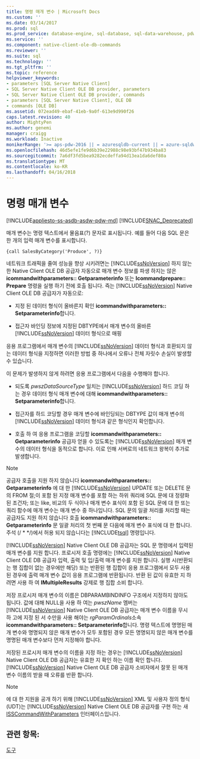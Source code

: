 ```yaml
---
title: 명령 매개 변수 | Microsoft Docs
ms.custom: ''
ms.date: 03/14/2017
ms.prod: sql
ms.prod_service: database-engine, sql-database, sql-data-warehouse, pdw
ms.service: ''
ms.component: native-client-ole-db-commands
ms.reviewer: ''
ms.suite: sql
ms.technology: ''
ms.tgt_pltfrm: ''
ms.topic: reference
helpviewer_keywords:
- parameters [SQL Server Native Client]
- SQL Server Native Client OLE DB provider, parameters
- SQL Server Native Client OLE DB provider, commands
- parameters [SQL Server Native Client], OLE DB
- commands [OLE DB]
ms.assetid: 072ead49-ebaf-41eb-9a0f-613e9d990f26
caps.latest.revision: 40
author: MightyPen
ms.author: genemi
manager: craigg
ms.workload: Inactive
monikerRange: '>= aps-pdw-2016 || = azuresqldb-current || = azure-sqldw-latest || >= sql-server-2016 || = sqlallproducts-allversions'
ms.openlocfilehash: 46d5efe1fe9d6b39e22988c98e93bf47b934ba83
ms.sourcegitcommit: 7a6df3fd5bea9282ecdeffa94d13ea1da6def80a
ms.translationtype: MT
ms.contentlocale: ko-KR
ms.lasthandoff: 04/16/2018
---
```

# <a name="command-parameters"></a>명령 매개 변수
[!INCLUDE[appliesto-ss-asdb-asdw-pdw-md](../../includes/appliesto-ss-asdb-asdw-pdw-md.md)]
[!INCLUDE[SNAC_Deprecated](../../includes/snac-deprecated.md)]

  매개 변수는 명령 텍스트에서 물음표(?) 문자로 표시됩니다. 예를 들어 다음 SQL 문은 한 개의 입력 매개 변수를 표시합니다.  
  
```  
{call SalesByCategory('Produce', ?)}  
```  
  
 네트워크 트래픽을 줄여 성능을 향상 시키려면는 [!INCLUDE[ssNoVersion](../../includes/ssnoversion-md.md)] 하지 않는 한 Native Client OLE DB 공급자 자동으로 매개 변수 정보를 파생 하지는 않은 **icommandwithparameters:: Getparameterinfo** 또는  **Icommandprepare:: Prepare** 명령을 실행 하기 전에 호출 됩니다. 즉는 [!INCLUDE[ssNoVersion](../../includes/ssnoversion-md.md)] Native Client OLE DB 공급자가 자동으로:  
  
-   지정 된 데이터 형식이 올바른지 확인 **icommandwithparameters:: Setparameterinfo**합니다.  
  
-   접근자 바인딩 정보에 지정된 DBTYPE에서 매개 변수의 올바른 [!INCLUDE[ssNoVersion](../../includes/ssnoversion-md.md)] 데이터 형식으로 매핑  
  
 응용 프로그램에서 매개 변수의 [!INCLUDE[ssNoVersion](../../includes/ssnoversion-md.md)] 데이터 형식과 호환되지 않는 데이터 형식을 지정하면 이러한 방법 중 하나에서 오류나 전체 자릿수 손실이 발생할 수 있습니다.  
  
 이 문제가 발생하지 않게 하려면 응용 프로그램에서 다음을 수행해야 합니다.  
  
-   되도록 *pwszDataSourceType* 일치는 [!INCLUDE[ssNoVersion](../../includes/ssnoversion-md.md)] 하드 코딩 하는 경우 데이터 형식 매개 변수에 대해 **icommandwithparameters:: Setparameterinfo**합니다.  
  
-   접근자를 하드 코딩할 경우 매개 변수에 바인딩되는 DBTYPE 값이 매개 변수의 [!INCLUDE[ssNoVersion](../../includes/ssnoversion-md.md)] 데이터 형식과 같은 형식인지 확인합니다.  
  
-   호출 하 여 응용 프로그램을 코딩할 **icommandwithparameters:: Getparameterinfo** 공급자 얻을 수 있도록는 [!INCLUDE[ssNoVersion](../../includes/ssnoversion-md.md)] 매개 변수의 데이터 형식을 동적으로 합니다. 이로 인해 서버로의 네트워크 왕복이 추가로 발생합니다.  
  
> [!NOTE]  
>  공급자 호출을 지원 하지 않습니다 **icommandwithparameters:: Getparameterinfo** 에 대 한 [!INCLUDE[ssNoVersion](../../includes/ssnoversion-md.md)] UPDATE 또는 DELETE 문의 FROM 절;이 포함 된 지정 매개 변수를 포함 하는 하위 쿼리에 SQL 문에 대 정량화 된 조건자; 또는 like, 비교의 두 식이나 매개 변수 표식이 포함 된 SQL 문에 대 한 또는 쿼리 함수에 매개 변수는 매개 변수 중 하나입니다. SQL 문의 일괄 처리를 처리할 때는 공급자도 지원 하지 않습니다 호출 **icommandwithparameters:: Getparameterinfo** 문 일괄 처리의 첫 번째 문 다음에 매개 변수 표식에 대 한 합니다. 주석 (/ * \*/)에서 허용 되지 않습니다는 [!INCLUDE[tsql](../../includes/tsql-md.md)] 명령입니다.  
  
 [!INCLUDE[ssNoVersion](../../includes/ssnoversion-md.md)] Native Client OLE DB 공급자는 SQL 문 명령에서 입력된 매개 변수를 지원 합니다. 프로시저 호출 명령에는 [!INCLUDE[ssNoVersion](../../includes/ssnoversion-md.md)] Native Client OLE DB 공급자 입력, 출력 및 입/출력 매개 변수를 지원 합니다. 실행 시(반환되는 행 집합이 없는 경우에만 해당) 또는 반환된 행 집합이 응용 프로그램에서 모두 사용된 경우에 출력 매개 변수 값이 응용 프로그램에 반환됩니다. 반환 된 값이 유효한 지 하려면 사용 하 여 **IMultipleResults** 강제로 행 집합 소비 합니다.  
  
 저장 프로시저 매개 변수의 이름은 DBPARAMBINDINFO 구조에서 지정하지 않아도 됩니다. 값에 대해 NULL을 사용 하 여는 *pwszName* 멤버는 [!INCLUDE[ssNoVersion](../../includes/ssnoversion-md.md)] Native Client OLE DB 공급자는 매개 변수 이름을 무시 하 고에 지정 된 서 수만을 사용 해야는 *rgParamOrdinals*소속 **icommandwithparameters:: Setparameterinfo**합니다. 명령 텍스트에 명명된 매개 변수와 명명되지 않은 매개 변수가 모두 포함된 경우 모든 명명되지 않은 매개 변수를 명명된 매개 변수보다 먼저 지정해야 합니다.  
  
 저장된 프로시저 매개 변수의 이름을 지정 하는 경우는 [!INCLUDE[ssNoVersion](../../includes/ssnoversion-md.md)] Native Client OLE DB 공급자는 유효한 지 확인 하는 이름 확인 합니다. [!INCLUDE[ssNoVersion](../../includes/ssnoversion-md.md)] Native Client OLE DB 공급자 소비자에서 잘못 된 매개 변수 이름의 받을 때 오류를 반환 합니다.  
  
> [!NOTE]  
>  에 대 한 지원을 공개 하기 위해 [!INCLUDE[ssNoVersion](../../includes/ssnoversion-md.md)] XML 및 사용자 정의 형식 (UDT)는 [!INCLUDE[ssNoVersion](../../includes/ssnoversion-md.md)] Native Client OLE DB 공급자를 구현 하는 새 [ISSCommandWithParameters](../../relational-databases/native-client-ole-db-interfaces/isscommandwithparameters-ole-db.md) 인터페이스입니다.  
  
## <a name="see-also"></a>관련 항목:  
 [도구](../../relational-databases/native-client-ole-db-commands/commands.md)  
  
  
